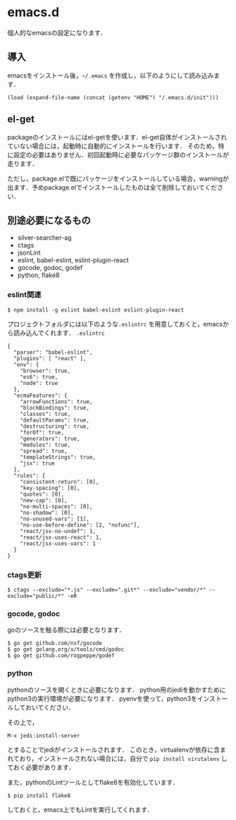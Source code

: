 # emacs.d
個人的なemacsの設定になります．

## 導入

emacsをインストール後，`~/.emacs` を作成し，以下のようにして読み込みます．

```elisp
(load (expand-file-name (concat (getenv "HOME") "/.emacs.d/init")))
```

## el-get

packageのインストールにはel-getを使います．el-get自体がインストールされていない場合には，起動時に自動的にインストールを行います．
そのため，特に設定の必要はありません．初回起動時に必要なパッケージ群のインストールが走ります．

ただし，package.elで既にパッケージをインストールしている場合，warningが出ます．予めpackage.elでインストールしたものは全て削除しておいてください．


## 別途必要になるもの
- silver-searcher-ag
- ctags
- jsonLint
- eslint, babel-eslint, eslint-plugin-react
- gocode, godoc, godef
- python, flake8

### eslint関連

```
$ npm install -g eslint babel-eslint eslint-plugin-react
```

プロジェクトフォルダには以下のような`.eslintrc` を用意しておくと，emacsから読み込んでくれます．
`.eslintrc`

```
{
  "parser": "babel-eslint",
  "plugins": [ "react" ],
  "env": {
    "browser": true,
    "es6": true,
    "node": true
  },
  "ecmaFeatures": {
    "arrowFunctions": true,
    "blockBindings": true,
    "classes": true,
    "defaultParams": true,
    "destructuring": true,
    "forOf": true,
    "generators": true,
    "modules": true,
    "spread": true,
    "templateStrings": true,
    "jsx": true
  },
  "rules": {
    "consistent-return": [0],
    "key-spacing": [0],
    "quotes": [0],
    "new-cap": [0],
    "no-multi-spaces": [0],
    "no-shadow": [0],
    "no-unused-vars": [1],
    "no-use-before-define": [2, "nofunc"],
    "react/jsx-no-undef": 1,
    "react/jsx-uses-react": 1,
    "react/jsx-uses-vars": 1
  }
}
```


### ctags更新
```
$ ctags --exclude="*.js" --exclude=".git*" --exclude="vendor/*" --exclude="public/*" -eR
```

### gocode, godoc
goのソースを触る際には必要となります．

```
$ go get github.com/nsf/gocode
$ go get golang.org/x/tools/cmd/godoc
$ go get github.com/rogpeppe/godef
```

### python
pythonのソースを開くときに必要になります．
python用のjediを動かすためにpython3の実行環境が必要になります．
pyenvを使って，python3をインストールしておいてください．

その上で，
```
M-x jedi:install-server
```

とすることでjediがインストールされます．
このとき，virtualenvが依存に含まれており，インストールされない場合には，自分で `pip install virutalenv` しておく必要があります．

また，pythonのLintツールとしてflake8を有効化しています．

```
$ pip install flake8
```

しておくと，emacs上でもLintを実行してくれます．
